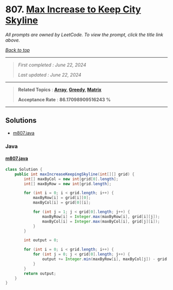 # 807. [Max Increase to Keep City Skyline](<https://leetcode.com/problems/max-increase-to-keep-city-skyline>)

*All prompts are owned by LeetCode. To view the prompt, click the title link above.*

*[Back to top](<../README.md>)*

------

> *First completed : June 22, 2024*
>
> *Last updated : June 22, 2024*

------

> **Related Topics** : **[Array](<by_topic/Array.md>), [Greedy](<by_topic/Greedy.md>), [Matrix](<by_topic/Matrix.md>)**
>
> **Acceptance Rate** : **86.17098909516243 %**

------

## Solutions

- [m807.java](<../my-submissions/m807.java>)
### Java
#### [m807.java](<../my-submissions/m807.java>)
```Java
class Solution {
    public int maxIncreaseKeepingSkyline(int[][] grid) {
        int[] maxByCol = new int[grid[0].length];
        int[] maxByRow = new int[grid.length];

        for (int i = 0; i < grid.length; i++) {
            maxByRow[i] = grid[i][0];
            maxByCol[i] = grid[0][i];

            for (int j = 1; j < grid[0].length; j++) {
                maxByRow[i] = Integer.max(maxByRow[i], grid[i][j]);
                maxByCol[i] = Integer.max(maxByCol[i], grid[j][i]);
            }
        }

        int output = 0;

        for (int i = 0; i < grid.length; i++) {
            for (int j = 0; j < grid[0].length; j++) {
                output += Integer.min(maxByRow[i], maxByCol[j]) - grid[i][j];
            }
        }
        return output;
    }
}
```

